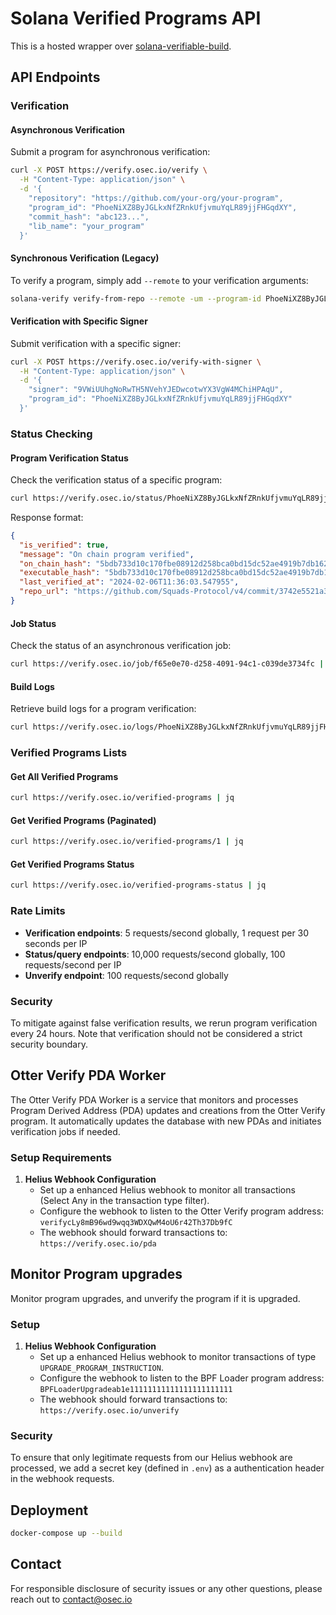 # Solana Verified Programs API

This is a hosted wrapper over [solana-verifiable-build](https://github.com/Ellipsis-Labs/solana-verifiable-build/).

## API Endpoints

### Verification

#### Asynchronous Verification
Submit a program for asynchronous verification:

```bash
curl -X POST https://verify.osec.io/verify \
  -H "Content-Type: application/json" \
  -d '{
    "repository": "https://github.com/your-org/your-program",
    "program_id": "PhoeNiXZ8ByJGLkxNfZRnkUfjvmuYqLR89jjFHGqdXY",
    "commit_hash": "abc123...",
    "lib_name": "your_program"
  }'
```

#### Synchronous Verification (Legacy)
To verify a program, simply  add `--remote` to your verification arguments:

```bash
solana-verify verify-from-repo --remote -um --program-id PhoeNiXZ8ByJGLkxNfZRnkUfjvmuYqLR89jjFHGqdXY https://github.com/Ellipsis-Labs/phoenix-v1
```

#### Verification with Specific Signer
Submit verification with a specific signer:

```bash
curl -X POST https://verify.osec.io/verify-with-signer \
  -H "Content-Type: application/json" \
  -d '{
    "signer": "9VWiUUhgNoRwTH5NVehYJEDwcotwYX3VgW4MChiHPAqU",
    "program_id": "PhoeNiXZ8ByJGLkxNfZRnkUfjvmuYqLR89jjFHGqdXY"
  }'
```

### Status Checking

#### Program Verification Status
Check the verification status of a specific program:

```bash
curl https://verify.osec.io/status/PhoeNiXZ8ByJGLkxNfZRnkUfjvmuYqLR89jjFHGqdXY | jq
```

Response format:
```json
{
  "is_verified": true,
  "message": "On chain program verified",
  "on_chain_hash": "5bdb733d10c170fbe08912d258bca0bd15dc52ae4919b7db162f44fa0608516b",
  "executable_hash": "5bdb733d10c170fbe08912d258bca0bd15dc52ae4919b7db162f44fa0608516b",
  "last_verified_at": "2024-02-06T11:36:03.547955",
  "repo_url": "https://github.com/Squads-Protocol/v4/commit/3742e5521a3e833f24a4c6bc024dd1aa5385d010"
}
```

#### Job Status
Check the status of an asynchronous verification job:

```bash
curl https://verify.osec.io/job/f65e0e70-d258-4091-94c1-c039de3734fc | jq
```

#### Build Logs
Retrieve build logs for a program verification:

```bash
curl https://verify.osec.io/logs/PhoeNiXZ8ByJGLkxNfZRnkUfjvmuYqLR89jjFHGqdXY | jq
```

### Verified Programs Lists

#### Get All Verified Programs
```bash
curl https://verify.osec.io/verified-programs | jq
```

#### Get Verified Programs (Paginated)
```bash
curl https://verify.osec.io/verified-programs/1 | jq
```

#### Get Verified Programs Status
```bash
curl https://verify.osec.io/verified-programs-status | jq
```

### Rate Limits

- **Verification endpoints**: 5 requests/second globally, 1 request per 30 seconds per IP
- **Status/query endpoints**: 10,000 requests/second globally, 100 requests/second per IP
- **Unverify endpoint**: 100 requests/second globally

### Security

To mitigate against false verification results, we rerun program verification every 24 hours. Note that verification should not be considered a strict security boundary.

## Otter Verify PDA Worker

The Otter Verify PDA Worker is a service that monitors and processes Program Derived Address (PDA) updates and creations from the Otter Verify program. It automatically updates the database with new PDAs and initiates verification jobs if needed.

### Setup Requirements

1. **Helius Webhook Configuration**
   - Set up a enhanced Helius webhook to monitor all transactions (Select Any in the transaction type filter).
   - Configure the webhook to listen to the Otter Verify program address: `verifycLy8mB96wd9wqq3WDXQwM4oU6r42Th37Db9fC`
   - The webhook should forward transactions to: `https://verify.osec.io/pda`

## Monitor Program upgrades

Monitor program upgrades, and unverify the program if it is upgraded.

### Setup

1. **Helius Webhook Configuration**
   - Set up a enhanced Helius webhook to monitor transactions of type `UPGRADE_PROGRAM_INSTRUCTION`.
   - Configure the webhook to listen to the BPF Loader program address: `BPFLoaderUpgradeab1e11111111111111111111111`
   - The webhook should forward transactions to: `https://verify.osec.io/unverify`

### Security

To ensure that only legitimate requests from our Helius webhook are processed, we add a secret key (defined in `.env`) as a authentication header in the webhook requests.

## Deployment

```bash
docker-compose up --build
```

## Contact

For responsible disclosure of security issues or any other questions, please reach out to <contact@osec.io>
